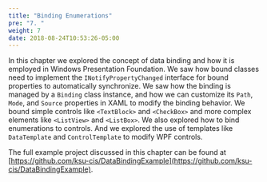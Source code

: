 ```yaml
---
title: "Binding Enumerations"
pre: "7. "
weight: 7
date: 2018-08-24T10:53:26-05:00
---
```


In this chapter we explored the concept of data binding and how it is employed in Windows Presentation Foundation.  We saw how bound classes need to implement the `INotifyPropertyChanged` interface for bound properties to automatically synchronize. We saw how the binding is managed by a `Binding` class instance, and how we can customize its `Path`, `Mode`, and `Source` properties in XAML to modify the binding behavior.  We bound simple controls like `<TextBlock>` and `<CheckBox>` and more complex elements like `<ListView>` and `<ListBox>`.  We also explored how to bind enumerations to controls. And we explored the use of templates like `DataTemplate` and `ControlTemplate` to modify WPF controls.

The full example project discussed in this chapter can be found at [https://github.com/ksu-cis/DataBindingExample](https://github.com/ksu-cis/DataBindingExample).